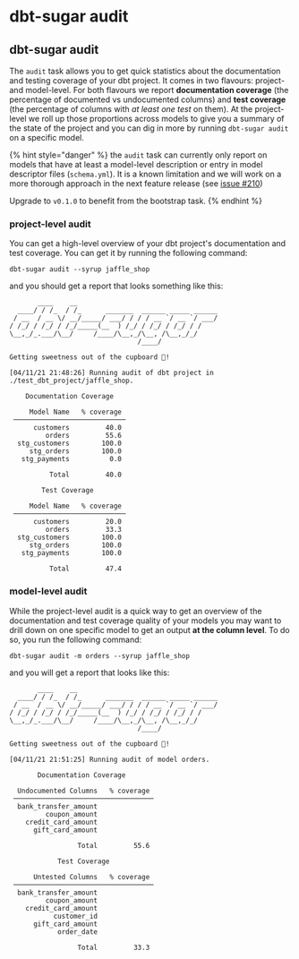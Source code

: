 # dbt-sugar audit

## dbt-sugar audit

The `audit` task allows you to get quick statistics about the documentation and testing coverage of your dbt project. It comes in two flavours: project- and model-level. For both flavours we report **documentation coverage** \(the percentage of documented vs undocumented columns\) and **test coverage** \(the percentage of columns with _at least one test_ on them\). At the project-level we roll up those proportions across models to give you a summary of the state of the project and you can dig in more by running `dbt-sugar audit`  on a specific model.

{% hint style="danger" %}
the `audit` task can currently only report on models that have at least a model-level description or entry in model descriptor files \(`schema.yml`\). It is a known limitation and we will work on a more thorough approach in the next feature release \(see [issue \#210](https://github.com/bitpicky/dbt-sugar/issues/210)\)

Upgrade to `v0.1.0` to benefit from the bootstrap task.
{% endhint %}

### project-level audit

You can get a high-level overview of your dbt project's documentation and test coverage. You can get it by running the following command:

```text
dbt-sugar audit --syrup jaffle_shop
```

and you should get a report that looks something like this:

```text
       ____    __
  ____/ / /_  / /_      _______  ______ _____ ______
 / __  / __ \/ __/_____/ ___/ / / / __ `/ __ `/ ___/
/ /_/ / /_/ / /_/_____(__  ) /_/ / /_/ / /_/ / /
\__,_/_.___/\__/     /____/\__,_/\__, /\__,_/_/
                                /____/

Getting sweetness out of the cupboard 🍬!

[04/11/21 21:48:26] Running audit of dbt project in ./test_dbt_project/jaffle_shop.

    Documentation Coverage

     Model Name   % coverage
 ────────────────────────────
      customers         40.0
         orders         55.6
  stg_customers        100.0
     stg_orders        100.0
   stg_payments          0.0

          Total         40.0

        Test Coverage

     Model Name   % coverage
 ────────────────────────────
      customers         20.0
         orders         33.3
  stg_customers        100.0
     stg_orders        100.0
   stg_payments        100.0

          Total         47.4
```

### model-level audit

While the project-level audit is a quick way to get an overview of the documentation and test coverage quality of your models you may want to drill down on one specific model to get an output **at the column level**. To do so, you run the following command:

```text
dbt-sugar audit -m orders --syrup jaffle_shop
```

and you will get a report that looks like this:

```text
       ____    __
  ____/ / /_  / /_      _______  ______ _____ ______
 / __  / __ \/ __/_____/ ___/ / / / __ `/ __ `/ ___/
/ /_/ / /_/ / /_/_____(__  ) /_/ / /_/ / /_/ / /
\__,_/_.___/\__/     /____/\__,_/\__, /\__,_/_/
                                /____/

Getting sweetness out of the cupboard 🍬!

[04/11/21 21:51:25] Running audit of model orders.

       Documentation Coverage

  Undocumented Columns   % coverage
 ───────────────────────────────────
  bank_transfer_amount
         coupon_amount
    credit_card_amount
      gift_card_amount

                 Total         55.6

            Test Coverage

      Untested Columns   % coverage
 ───────────────────────────────────
  bank_transfer_amount
         coupon_amount
    credit_card_amount
           customer_id
      gift_card_amount
            order_date

                 Total         33.3
```



